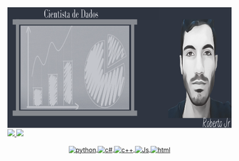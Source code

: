 <div>
    <img height="272em" src="github banner.png">
 </div>
   
<div>
  <a href="https://github.com/Roberto-Junior">
  <img height="180em" src="https://github-readme-stats.vercel.app/api?username=Roberto-Junior&show_icons=true&theme=nord&include_all_commits=true&count_private=true"/>
  <img height="180em" src="https://github-readme-stats.vercel.app/api/top-langs/?username=Roberto-Junior&layout=compact&langs_count=7&theme=nord"/>
</div>
  
 <div style="display: inline_block" align="center"><br>
   <img align="center" alt="python" height="40" width="40" src="https://cdn.jsdelivr.net/gh/devicons/devicon/icons/python/python-original-wordmark.svg">
  <img align="center" alt="c#" height="40" width="40" src="https://cdn.jsdelivr.net/gh/devicons/devicon/icons/csharp/csharp-original.svg">
   <img align="center" alt="c++" height="40" width="40" src="https://cdn.jsdelivr.net/gh/devicons/devicon/icons/cplusplus/cplusplus-original.svg">
  <img align="center" alt="Js" height="40" width="40" src="https://cdn.jsdelivr.net/gh/devicons/devicon/icons/javascript/javascript-original.svg">
   <img align="center" alt="html" height="40" width="40" src="https://cdn.jsdelivr.net/gh/devicons/devicon/icons/html5/html5-original-wordmark.svg">
</div>
  
